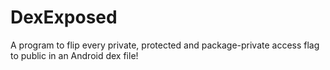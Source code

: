 # DexExposed
A program to flip every private, protected and package-private access flag to public in an Android dex file!
